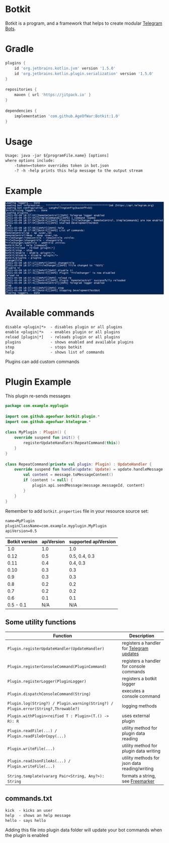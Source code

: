 # Botkit
Botkit is a program, and a framework that helps to create modular [Telegram Bots](https://core.telegram.org/bots).

# Gradle
```groovy
plugins {
    id 'org.jetbrains.kotlin.jvm' version '1.5.0'
    id 'org.jetbrains.kotlin.plugin.serialization' version '1.5.0'
}

repositories {
    maven { url 'https://jitpack.io' }
}

dependencies {
    implementation 'com.github.AgeOfWar:Botkit:1.0'
}
```

# Usage
```text
Usage: java -jar ${programFile.name} [options]
where options include:
    -token=<token> overrides token in bot.json
    -? -h -help prints this help message to the output stream
```

# Example
![example](example.png)

# Available commands
```text
disable <plugin|*>  - disables plugin or all plugins
enable <plugin|*>   - enables plugin or all plugins
reload [plugin|*]   - reloads plugin or all plugins
plugins             - shows enabled and available plugins
stop                - stops botkit
help                - shows list of commands
```
Plugins can add custom commands

# Plugin Example
This plugin re-sends messages

```kotlin
package com.example.myplugin

import com.github.ageofwar.botkit.plugin.*
import com.github.ageofwar.ktelegram.*

class MyPlugin : Plugin() {
    override suspend fun init() {
        registerUpdateHandlers(RepeatCommand(this))
    }
}

class RepeatCommand(private val plugin: Plugin) : UpdateHandler {
    override suspend fun handle(update: Update) = update.handleMessage { message ->
        val content = message.toMessageContent()
        if (content != null) {
            plugin.api.sendMessage(message.messageId, content)
        }
    }
}
```

Remember to add `botkit.properties` file in your resource source set:
```properties
name=MyPlugin
pluginClassName=com.example.myplugin.MyPlugin
apiVersion=0.5
```

| Botkit version | apiVersion | supported apiVersion |
|----------------|------------|----------------------|
| 1.0            | 1.0        | 1.0                  |
| 0.12           | 0.5        | 0.5, 0.4, 0.3        |
| 0.11           | 0.4        | 0.4, 0.3             |
| 0.10           | 0.3        | 0.3                  |
| 0.9            | 0.3        | 0.3                  |
| 0.8            | 0.2        | 0.2                  |
| 0.7            | 0.2        | 0.2                  |
| 0.6            | 0.1        | 0.1                  |
| 0.5 - 0.1      | N/A        | N/A                  |

## Some utility functions

| Function                                                                           | Description                                                                           |
|------------------------------------------------------------------------------------|---------------------------------------------------------------------------------------|
| `Plugin.registerUpdateHandler(UpdateHandler)                                     ` | registers a handler for [Telegram updates](https://core.telegram.org/bots/api#update) |
| `Plugin.registerConsoleCommand(PluginCommand)                                    ` | registers a handler for console commands                                              |
| `Plugin.registerLogger(PluginLogger)                                             ` | registers a botkit logger                                                             |
| `Plugin.dispatchConsoleCommand(String)                                           ` | executes a console command                                                            |
| `Plugin.log(String?) / Plugin.warning(String?) / Plugin.error(String?,Throwable?)` | logging methods                                                                       |
| `Plugin.withPlugin<reified T : Plugin>(T.() -> R): R                             ` | uses external plugin                                                                  |
| `Plugin.readFile(...) / Plugin.readFileOrCopy(...)                               ` | utility method for plugin data reading                                                |
| `Plugin.writeFile(...)                                                           ` | utility method for plugin data writing                                                |
| `Plugin.readJsonFileAs(...) / Plugin.writeFile(...)                              ` | utility methods for json data reading/writing                                         |
| `String.template(vararg Pair<String, Any?>): String                              ` | formats a string, see [Freemarker](https://freemarker.apache.org/docs/index.html)     |

## commands.txt
```text
kick  - kicks an user
help  - shows an help message
hello - says hello
```
Adding this file into plugin data folder will update your bot commands when the plugin is enabled

